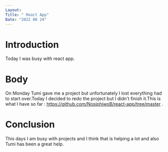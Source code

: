 ```yaml
---
Layout:
Title: " React App"
Date: "2022 08 24"
---
```


# Introduction
Today I was busy with react app.

# Body
On Monday Tumi gave me a project but unfortunately I lost everything had to start over.Today I decided to redo the project but I didn't finish it.This is what I have so far : https://github.com/NosiphiwoB/react-app/tree/master .

# Conclusion
This days I am busy with projects and I think that is helping a lot and also Tumi has been a great help.